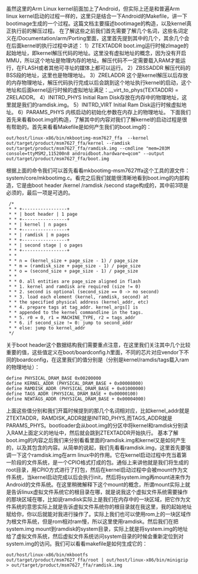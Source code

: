虽然这里的Arm Linux kernel前面加上了Android，但实际上还是和普遍Arm linux kernel启动的过程一样的，这里只是结合一下Android的Makefile，讲一下bootimage生成的一个过程。这篇文档主要描述bootimage的构造，以及kernel真正执行前的解压过程。
在了解这些之前我们首先需要了解几个名词，这些名词定义在/Documentation/arm/Porting里面，这里首先提到其中的几个，其余几个会在后面kernel的执行过程中讲述：
1）ZTEXTADDR  boot.img运行时候zImage的起始地址，即kernel解压代码的地址。这里没有虚拟地址的概念，因为没有开启MMU，所以这个地址是物理内存的地址。解压代码不一定需要载入RAM才能运行，在FLASH或者其他可寻址的媒体上都可以运行。
2）ZBSSADDR 解压代码的BSS段的地址，这里也是物理地址。
3）ZRELADDR  这个是kernel解压以后存放的内存物理地址，解压代码执行完成以后会跳到这个地址执行kernel的启动，这个地址和后面kernel运行时候的虚拟地址满足：__virt_to_phys(TEXTADDR) = ZRELADDR。
4）INITRD_PHYS  Initial Ram Disk存放在内存中的物理地址，这里就是我们的ramdisk.img。
5）INITRD_VIRT  Initial Ram Disk运行时候虚拟地址。
6）PARAMS_PHYS 内核启动的初始化参数在内存上的物理地址。
下面我们首先来看看boot.img的构造，了解其中的内容对我们了解kernel的启动过程是很有帮助的。首先来看看Makefile是如何产生我们的boot.img的：
```  
out/host/linux-x86/bin/mkbootimg-msm7627_ffa  --kernel out/target/product/msm7627_ffa/kernel --ramdisk out/target/product/msm7627_ffa/ramdisk.img --cmdline "mem=203M console=ttyMSM2,115200n8 androidboot.hardware=qcom" --output out/target/product/msm7627_ffa/boot.img
```
根据上面的命令我们可以首先看看mkbootimg-msm7627ffa这个工具的源文件：system/core/mkbootimg.c。看完之后我们就能很清晰地看到boot.img的内部构造，它是由boot header /kernel  /ramdisk /second stage构成的，其中前3项是必须的，最后一项是可选的。
```  
 /* 
 * * +-----------------+ 
 * * | boot header | 1 page 
 * * +-----------------+ 
 * * | kernel | n pages 
 * * +-----------------+ 
 * * | ramdisk | m pages 
 * * +-----------------+ 
 * * | second stage | o pages 
 * * +-----------------+ 
 * * 
 * * n = (kernel_size + page_size - 1) / page_size 
 * * m = (ramdisk_size + page_size - 1) / page_size 
 * * o = (second_size + page_size - 1) / page_size 
 * * 
 * * 0. all entities are page_size aligned in flash 
 * * 1. kernel and ramdisk are required (size != 0) 
 * * 2. second is optional (second_size == 0 -> no second) 
 * * 3. load each element (kernel, ramdisk, second) at 
 * * the specified physical address (kernel_addr, etc) 
 * * 4. prepare tags at tag_addr. kernel_args[] is 
 * * appended to the kernel commandline in the tags. 
 * * 5. r0 = 0, r1 = MACHINE_TYPE, r2 = tags_addr 
 * * 6. if second_size != 0: jump to second_addr 
 * * else: jump to kernel_addr 
 */ 
```
关于boot header这个数据结构我们需要重点注意，在这里我们关注其中几个比较重要的值，这些值定义在boot/boardconfig.h里面，不同的芯片对应vendor下不同的boardconfig，在这里我们的值分别是（分别是kernel/ramdis/tags载入ram的物理地址）：
```  
define PHYSICAL_DRAM_BASE 0x00200000 
define KERNEL_ADDR (PHYSICAL_DRAM_BASE + 0x00008000) 
define RAMDISK_ADDR (PHYSICAL_DRAM_BASE + 0x01000000) 
define TAGS_ADDR (PHYSICAL_DRAM_BASE + 0x00000100) 
define NEWTAGS_ADDR (PHYSICAL_DRAM_BASE + 0x00004000) 
```
上面这些值分别和我们开篇时候提到的那几个名词相对应，比如kernel_addr就是ZTEXTADDR，RAMDISK_ADDR就是INITRD_PHYS,而TAGS_ADDR就是PARAMS_PHYS。bootloader会从boot.img的分区中将kernel和ramdisk分别读入RAM上面定义的地址中，然后就会跳到ZTEXTADDR开始执行。
基本了解boot.img的内容之后我们来分别看看里面的ramdisk.img和kernel又是如何产生的，以及其包含的内容。从简单的说起，我们先看看ramdisk.img，这里首先要强调一下这个ramdisk.img在arm linux中的作用。它在kernel启动过程中充当着第一阶段的文件系统，是一个CPIO格式打成的包。通俗上来讲他就是我们将生成的root目录，用CPIO方式进行了打包，然后在kernel启动过程中会被mount作为文件系统，当kernel启动完成以后会执行init，然后将system.img再mount进来作为Android的文件系统。在这里稍微解释下这个mount的概念，所谓mount实际上就是告诉linux虚拟文件系统它的根目录在哪，就是说我这个虚拟文件系统需要操作的那块区域在哪，比如说ramdisk实际上是我们在内存中的一块区域，把它作为文件系统的意思实际上就是告诉虚拟文件系统你的根目录就在我这里，我的起始地址赋给你，你以后就能对我进行操作了。实际上我们也可以使用rom上的一块区域作为根文件系统，但是rom相对ram慢，所以这里使用ramdisk。然后我们在把system.img mount到ramdisk的system目录，实际上就是将system.img的地址给了虚拟文件系统，然后虚拟文件系统访问system目录的时候会重新定位到对system.img的访问。我们可以看看makefile是如何生成它的：
```  
out/host/linux-x86/bin/mkbootfs  
out/target/product/msm7627_ffa/root | out/host/linux-x86/bin/minigzip > out/target/product/msm7627_ffa/ramdisk.img  
```